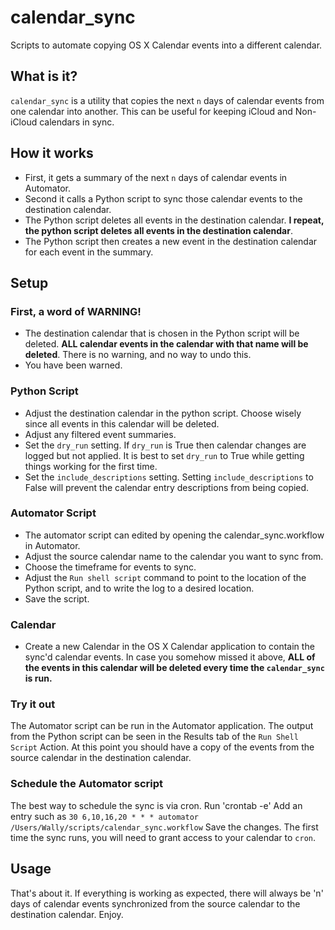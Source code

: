 # calendar\_sync
Scripts to automate copying OS X Calendar events into a different calendar.

## What is it?
`calendar_sync` is a utility that copies the next `n` days of calendar events from one calendar into another.  This can
be useful for keeping iCloud and Non-iCloud calendars in sync.

## How it works
* First, it gets a summary of the next `n` days of calendar events in Automator.
* Second it calls a Python script to sync those calendar events to the destination calendar.
* The Python script deletes all events in the destination calendar.  **I repeat, the python script deletes all events
 in the destination calendar**.
* The Python script then creates a new event in the destination calendar for each event in the summary.

## Setup
### First, a word of WARNING!
* The destination calendar that is chosen in the Python script will be deleted.  **ALL calendar events in the calendar
 with that name will be deleted**.  There is no warning, and no way to undo this.
* You have been warned.

### Python Script
* Adjust the destination calendar in the python script.  Choose wisely since all events in this calendar will be
deleted.
* Adjust any filtered event summaries.
* Set the `dry_run` setting.  If `dry_run` is True then calendar changes are logged but not applied.  It is best to
set `dry_run` to True while getting things working for the first time.
* Set the `include_descriptions` setting.  Setting `include_descriptions` to False will prevent the calendar entry
descriptions from being copied.

### Automator Script
* The automator script can edited by opening the calendar_sync.workflow in Automator.
* Adjust the source calendar name to the calendar you want to sync from.
* Choose the timeframe for events to sync.
* Adjust the `Run shell script` command to point to the location of the Python script, and to write the log to a
desired location.
* Save the script.

### Calendar
* Create a new Calendar in the OS X Calendar application to contain the sync'd calendar events.  In case you somehow
missed it above, **ALL of the events in this calendar will be deleted every time the `calendar_sync` is run.**

### Try it out
The Automator script can be run in the Automator application.  The output from the Python script can be seen in the
Results tab of the `Run Shell Script` Action.
At this point you should have a copy of the events from the source calendar in the destination calendar.

### Schedule the Automator script
The best way to schedule the sync is via cron.
Run 'crontab -e'
Add an entry such as `30 6,10,16,20 * * * automator /Users/Wally/scripts/calendar_sync.workflow`
Save the changes.
The first time the sync runs, you will need to grant access to your calendar to `cron`.

## Usage
That's about it.  If everything is working as expected, there will always be 'n' days of calendar events synchronized
from the source calendar to the destination calendar.  Enjoy.
